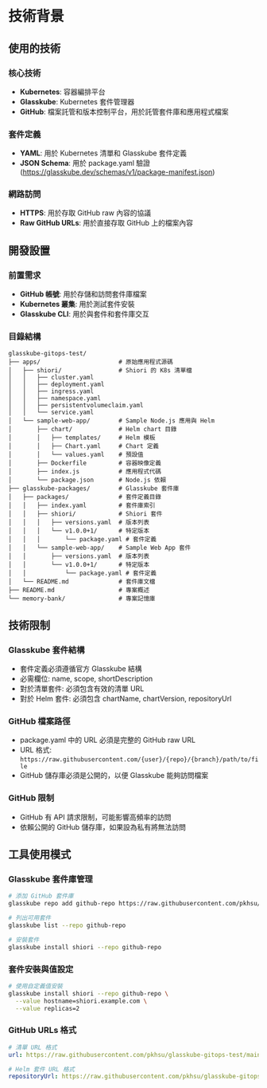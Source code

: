 # 技術背景

## 使用的技術

### 核心技術
- **Kubernetes**: 容器編排平台
- **Glasskube**: Kubernetes 套件管理器
- **GitHub**: 檔案託管和版本控制平台，用於託管套件庫和應用程式檔案

### 套件定義
- **YAML**: 用於 Kubernetes 清單和 Glasskube 套件定義
- **JSON Schema**: 用於 package.yaml 驗證 (https://glasskube.dev/schemas/v1/package-manifest.json)

### 網路訪問
- **HTTPS**: 用於存取 GitHub raw 內容的協議
- **Raw GitHub URLs**: 用於直接存取 GitHub 上的檔案內容

## 開發設置

### 前置需求
- **GitHub 帳號**: 用於存儲和訪問套件庫檔案
- **Kubernetes 叢集**: 用於測試套件安裝
- **Glasskube CLI**: 用於與套件和套件庫交互

### 目錄結構
```
glasskube-gitops-test/
├── apps/                      # 原始應用程式源碼
│   ├── shiori/                # Shiori 的 K8s 清單檔
│   │   ├── cluster.yaml
│   │   ├── deployment.yaml
│   │   ├── ingress.yaml
│   │   ├── namespace.yaml
│   │   ├── persistentvolumeclaim.yaml
│   │   └── service.yaml
│   └── sample-web-app/        # Sample Node.js 應用與 Helm
│       ├── chart/             # Helm chart 目錄
│       │   ├── templates/     # Helm 模板
│       │   ├── Chart.yaml     # Chart 定義
│       │   └── values.yaml    # 預設值
│       ├── Dockerfile         # 容器映像定義
│       ├── index.js           # 應用程式代碼
│       └── package.json       # Node.js 依賴
├── glasskube-packages/        # Glasskube 套件庫
│   ├── packages/              # 套件定義目錄
│   │   ├── index.yaml         # 套件庫索引
│   │   ├── shiori/            # Shiori 套件
│   │   │   ├── versions.yaml  # 版本列表
│   │   │   └── v1.0.0+1/      # 特定版本
│   │   │       └── package.yaml # 套件定義
│   │   └── sample-web-app/    # Sample Web App 套件
│   │       ├── versions.yaml  # 版本列表
│   │       └── v1.0.0+1/      # 特定版本
│   │           └── package.yaml # 套件定義
│   └── README.md              # 套件庫文檔
├── README.md                  # 專案概述
└── memory-bank/               # 專案記憶庫
```

## 技術限制

### Glasskube 套件結構
- 套件定義必須遵循官方 Glasskube 結構
- 必需欄位: name, scope, shortDescription
- 對於清單套件: 必須包含有效的清單 URL
- 對於 Helm 套件: 必須包含 chartName, chartVersion, repositoryUrl

### GitHub 檔案路徑
- package.yaml 中的 URL 必須是完整的 GitHub raw URL
- URL 格式: `https://raw.githubusercontent.com/{user}/{repo}/{branch}/path/to/file`
- GitHub 儲存庫必須是公開的，以便 Glasskube 能夠訪問檔案

### GitHub 限制
- GitHub 有 API 請求限制，可能影響高頻率的訪問
- 依賴公開的 GitHub 儲存庫，如果設為私有將無法訪問

## 工具使用模式

### Glasskube 套件庫管理
```bash
# 添加 GitHub 套件庫
glasskube repo add github-repo https://raw.githubusercontent.com/pkhsu/glasskube-gitops-test/main/glasskube-packages/packages

# 列出可用套件
glasskube list --repo github-repo

# 安裝套件
glasskube install shiori --repo github-repo
```

### 套件安裝與值設定
```bash
# 使用自定義值安裝
glasskube install shiori --repo github-repo \
  --value hostname=shiori.example.com \
  --value replicas=2
```

### GitHub URLs 格式
```yaml
# 清單 URL 格式
url: https://raw.githubusercontent.com/pkhsu/glasskube-gitops-test/main/apps/shiori/deployment.yaml

# Helm 套件 URL 格式
repositoryUrl: https://raw.githubusercontent.com/pkhsu/glasskube-gitops-test/main/apps/sample-web-app/chart/
```
